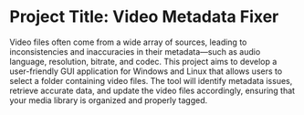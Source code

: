 # Project Title: Video Metadata Fixer
Video files often come from a wide array of sources, leading to inconsistencies and inaccuracies in their metadata—such as audio language, resolution, bitrate, and codec. This project aims to develop a user-friendly GUI application for Windows and Linux that allows users to select a folder containing video files. The tool will identify metadata issues, retrieve accurate data, and update the video files accordingly, ensuring that your media library is organized and properly tagged.
